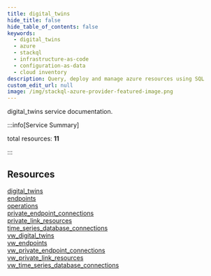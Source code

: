 ```yaml
---
title: digital_twins
hide_title: false
hide_table_of_contents: false
keywords:
  - digital_twins
  - azure
  - stackql
  - infrastructure-as-code
  - configuration-as-data
  - cloud inventory
description: Query, deploy and manage azure resources using SQL
custom_edit_url: null
image: /img/stackql-azure-provider-featured-image.png
---
```


digital_twins service documentation.

:::info[Service Summary]

total resources: __11__  

:::

## Resources
<div class="row">
<div class="providerDocColumn">
<a href="/services/digital_twins/digital_twins/">digital_twins</a><br />
<a href="/services/digital_twins/endpoints/">endpoints</a><br />
<a href="/services/digital_twins/operations/">operations</a><br />
<a href="/services/digital_twins/private_endpoint_connections/">private_endpoint_connections</a><br />
<a href="/services/digital_twins/private_link_resources/">private_link_resources</a><br />
<a href="/services/digital_twins/time_series_database_connections/">time_series_database_connections</a>
</div>
<div class="providerDocColumn">
<a href="/services/digital_twins/vw_digital_twins/">vw_digital_twins</a><br />
<a href="/services/digital_twins/vw_endpoints/">vw_endpoints</a><br />
<a href="/services/digital_twins/vw_private_endpoint_connections/">vw_private_endpoint_connections</a><br />
<a href="/services/digital_twins/vw_private_link_resources/">vw_private_link_resources</a><br />
<a href="/services/digital_twins/vw_time_series_database_connections/">vw_time_series_database_connections</a>
</div>
</div>